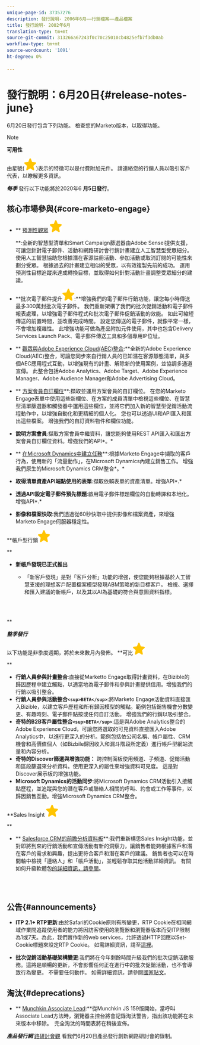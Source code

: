 ```yaml
---
unique-page-id: 37357276
description: 發行說明- 2006年6月——行銷檔案——產品檔案
title: 發行說明- 2002年6月
translation-type: tm+mt
source-git-commit: 313266a67243f0c70c25010cb4825efb7f3db0ab
workflow-type: tm+mt
source-wordcount: '1091'
ht-degree: 0%

---
```



# 發行說明：6月20日{#release-notes-june}

6月20日發行包含下列功能。 檢查您的Marketo版本，以取得功能。

>[!NOTE]
>
>**可用性**
>
>由星號(![(star)](assets/star-yellow.svg))表示的特徵可以是付費附加元件。 請連絡您的行銷人員以吸引客戶代表，以瞭解更多資訊。

***每季*** 發行以下功能將於2020年6 **月5日發行**。

## 核心市場參與{#core-marketo-engage}

* ** [預測性觀眾](https://help.marketo.com/hc/en-us/articles/360045746253) ![(star)](assets/star-yellow.svg)

   **:全新的智慧型清單和Smart Campaign篩選器由Adobe Sensei提供支援，可讓您針對電子郵件、活動和網路研討會行銷計畫建立人工智慧型受眾細分。 使用人工智慧協助您根據潛在客源註冊活動、參加活動或取消訂閱的可能性來劃分受眾。 根據過去的計畫建立相似的受眾，以有效複製先前的成功。 運用預測性目標追蹤來達成轉換目標，並取得如何針對活動計畫調整受眾細分的建議。
* **批次電子郵件提升![(star)](assets/star-yellow.svg):**增強我們的電子郵件行銷功能，讓您每小時傳送最多300萬封批次電子郵件。 我們重新架構了我們的批次促銷活動和電子郵件報表處理，以增強電子郵件程式和批次電子郵件促銷活動的效能。 如此可縮短傳送的前置時間，並改善完成時間。 設定您傳送的電子郵件，就像平常一樣，不會增加複雜性。 此增強功能可做為產品附加元件使用，其中也包含Delivery Services Launch Pack、電子郵件傳送工具和多個專用IP位址。
* ** [觀眾與Adobe Experience Cloud(AEC)整合](https://docs.marketo.com/x/ogI6Ag):**全新的Adobe Experience Cloud(AEC)整合，可讓您同步來自行銷人員的已知潛在客源靜態清單，與多個AEC應用程式互動，以增強現有的計畫、解除新的使用案例，並協調多通道宣傳。 此整合包括Adobe Analytics、Adobe Target、Adobe Experience Manager、Adobe Audience Manager和Adobe Advertising Cloud。
* ** [方案會員自訂欄位](https://docs.marketo.com/x/MQA6Ag)**:擷取並運用方案會員的自訂欄位。 在您的Marketo Engage表單中使用這些新欄位、在方案的成員清單中檢視這些欄位、在智慧型清單篩選器和觸發器中運用這些欄位，並將它們加入新的智慧型促銷活動流程動作中，以增強自動化和更精細的個人化。 您也可以透過UI和API匯入和匯出這些檔案。 增強我們的自訂資料物件和欄位功能。
* **說明方案會員**:擷取方案會員中繼資料，讓您能夠使用REST API匯入和匯出方案會員自訂欄位資料。增強我們的API*。*

* ** [在Microsoft Dynamics中建立任務](https://docs.marketo.com/x/jQM6Ag)**:根據Marketo Engage中擷取的客戶行為，使用新的「流量動作」，在Microsoft Dynamics內建立銷售工作。 增強我們原生的Microsoft Dynamics CRM整合*。*

* **取得清單資產API端點使用的表單**:擷取依賴表單的資產清單。增強API*.*

* **透過API設定電子郵件預先標題**:啟用電子郵件標題欄位的自動轉譯和本地化。增強API*.*

* **影像和檔案快取**:我們透過從60秒快取中提供影像和檔案資產，來增強Marketo Engage伺服器穩定性。

**帳戶型行銷![(star)](assets/star-yellow.svg)

**

* **新帳戶發現已正式推出**

   * 「新客戶發現」是對「客戶分析」功能的增強，使您能夠根據基於人工智慧支援的理想客戶配置檔案模型發現ABM策略的新目標客戶。 檢視、選擇和匯入建議的新帳戶，以及其以AI為基礎的符合與意圖資料指標。

<br> 

**

***整季發行***

以下功能是非季度週期，將於未來數月內發佈。
**可比![（星形）](assets/star-yellow.svg)

**

* **行銷人員參與計畫整合**:直接從Marketto Engage取得計畫資料，在Bizible的歸因歷程中建立觸點，以適當地為電子郵件和參與計畫提供信用。增強我們的行銷以吸引整合。
* **行銷人員參與活動整合`<sup>BETA</sup>`**:將Marketo Engage活動資料直接匯入Bizible，以建立客戶歷程和所有歸因模型的觸點。範例包括銷售機會分數變更、有趣時刻、電子郵件點按或任何自訂活動。 增強我們的行銷以吸引整合。
* **奇特的B2B客戶屬性整合`<sup>BETA</sup>`**:這是與Adobe Analytics整合的Adobe Experience Cloud，可讓您將選取的可見資料直接匯入Adobe Analytics中，以進行更深入的分析。範例包括依公司名稱、帳戶屬性、CRM機會和高價值個人（如Bizbile歸因收入和漏斗階段所定義）進行帳戶型網站流量和內容分析。
* **奇特的Discover篩選與增強功能：** 跨控制面板使用頻道、子頻道、促銷活動和區段篩選來分析資料。使用更深入的屬性來增強資料可見度。 這是對Discover展示板的增強功能。
* **Microsoft Dynamics的活動同步**:將Microsoft Dynamics CRM活動引入接觸點歷程，並追蹤與您的潛在客戶或聯絡人相關的呼叫、約會或工作等事件，以歸因銷售互動。增強Microsoft Dynamics CRM整合。

**Sales Insight ![(star)](assets/star-yellow.svg)

**

* ** [Salesforce CRM的前瞻分析資料板](https://docs.marketo.com/x/EoGMAg)**:我們重新構思Sales Insight功能，並對即將到來的行銷活動和宣傳活動有新的洞察力，讓銷售者能夠根據客戶和潛在客戶的需求和興趣，提出更符合客戶和潛在客戶的建議。 銷售者也可以在時間軸中檢視「連絡人」和「帳戶活動」，並輕鬆存取其他活動詳細資訊。 有關如何升級軟體包[的詳細資訊，請參閱](https://docs.marketo.com/x/F4GMAg)。

<br> 

## 公告{#announcements}

* **ITP 2.1+ RTP更新**:由於Safari的Cookie原則有所變更，RTP Cookie在相同網域作業間追蹤使用者的能力將因訪客使用的瀏覽器和瀏覽器版本而受ITP限制為1或7天。為此，我們實作新的web services，允許透過HTTP回應以Set-Cookie標題來設定RTP Cookie。 如需詳細資訊，請至[這裡](https://nation.marketo.com/t5/Knowledgebase/Browser-Cookie-Updates-How-Marketo-RTP-Is-Affected/ta-p/299603)。

* **批次促銷活動基礎架構變更**:我們將在今年剩餘時間升級我們的批次促銷活動服務。這將是順暢的更新，不會影響任何正在進行中的批次促銷活動，也不會導致行為變更。 不需要任何動作。 如需詳細資訊，請參閱[國家貼文](https://nation.marketo.com/t5/Product-Documents/Batch-Campaign-Processing-Infrastructure-Update/ta-p/301374)。

## 淘汰{#deprecations}

* ** [Munchkin Associate Lead](https://developers.marketo.com/blog/deprecation-of-munchkin-associate-lead-method/):**從Munchkin JS 159版開始，當呼叫Associate Lead方法時，瀏覽器主控台將會記錄淘汰警告，指出該功能將在未來版本中移除。  完全淘汰的時間表將在稍後宣佈。

***產品發行網*** [路研討會觀](https://engage.marketo.com/June-Release-2020-On-Demand.html) 看我們6月20日產品發行創新網路研討會的錄制。
